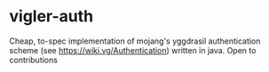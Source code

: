 # vigler-auth
Cheap, to-spec implementation of mojang's yggdrasil authentication scheme (see https://wiki.vg/Authentication) written in java. Open to contributions
